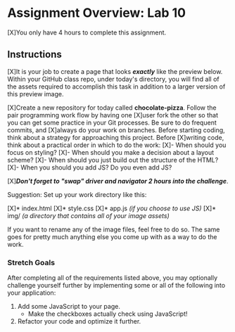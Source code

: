 # Assignment Overview: Lab 10

[X]You only have 4 hours to complete this assignment. 

## Instructions

[X]It is your job to create a page that looks ***exactly*** like the preview below. Within your GitHub class repo, under today's directory, you will find all of the assets required to accomplish this task in addition to a larger version of this preview image. 

[X]Create a new repository for today called **chocolate-pizza**. Follow the pair programming work flow by having one [X]user fork the other so that you can get some practice in your Git processes. Be sure to do frequent commits, and [X]always do your work on branches. Before starting coding, think about a strategy for approaching this project. Before [X]writing code, think about a practical order in which to do the work:
[X]- When should you focus on styling?
[X]- When should you make a decision about a layout scheme?
[X]- When should you just build out the structure of the HTML?
[X]- When you should you add JS? Do you even add JS?

[X]***Don't forget to "swap" driver and navigator 2 hours into the challenge***.

Suggestion: Set up your work directory like this:

[X]* index.html
[X]* style.css
[X]* app.js *(if you choose to use JS)*
[X]* img/   *(a directory that contains all of your image assets)*

If you want to rename any of the image files, feel free to do so. The same goes for pretty much anything else you come up with as a way to do the work.

### Stretch Goals

After completing all of the requirements listed above, you may optionally challenge yourself further by implementing some or all of the following into your application:
1. Add some JavaScript to your page.
   - Make the checkboxes actually check using JavaScript!
1. Refactor your code and optimize it further.



